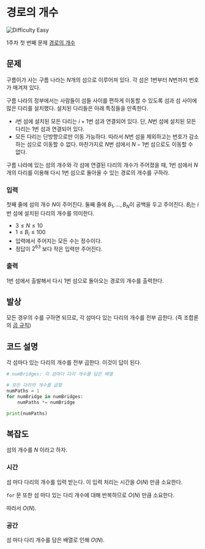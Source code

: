 # 경로의 개수

![Difficulty Easy](https://img.shields.io/badge/Difficulty-Easy-green)

1주차 첫 번째 문제 [경로의 개수][problem]

[problem]: https://edu.goorm.io/learn/lecture/33428/%EC%95%8C%EA%B3%A0%EB%A6%AC%EC%A6%98-%EB%A8%BC%EB%8D%B0%EC%9D%B4-%EC%B1%8C%EB%A6%B0%EC%A7%80-%EC%8B%9C%EC%A6%8C1/lesson/1665441/1%EC%A3%BC%EC%B0%A8-%EB%AC%B8%EC%A0%9C-1-%EA%B2%BD%EB%A1%9C%EC%9D%98-%EA%B0%9C%EC%88%98



## 문제

구름이가 사는 구름 나라는 $N$개의 섬으로 이루어져 있다.
각 섬은 $1$번부터 $N$번까지 번호가 매겨져 있다.

구름 나라의 정부에서는 사람들이 섬들 사이를 편하게 이동할 수 있도록 섬과 섬 사이에 많은 다리를 설치했다.
설치된 다리들은 아래 특징들을 만족한다.

- $i$번 섬에 설치된 모든 다리는 $i+1$번 섬과 연결되어 있다.
    단, $N$번 섬에 설치된 모든 다리는 $1$번 섬과 연결되어 있다.
- 모든 다리는 단방향으로만 이동 가능하다.
    따라서 $N$번 섬을 제외하고는 번호가 감소하는 섬으로 이동할 수 없다.
    마찬가지로 $N$번 섬에서 $N-1$번 섬으로도 이동할 수 없다.

구름 나라에 있는 섬의 개수와 각 섬에 연결된 다리의 개수가 주어졌을 때, $1$번 섬에서 $N$개의 다리를 이용해 다시 $1$번 섬으로 돌아올 수 있는 경로의 개수를 구하라.

### 입력

첫째 줄에 섬의 개수 $N$이 주어진다.
둘째 줄에 $B_1, ..., B_N$이 공백을 두고 주어진다.
$B_i$는 $i$번 섬에 설치된 다리의 개수를 의미한다.

- $3 \leq N \leq 10$
- $1 \leq B_i \leq 100$
- 입력에서 주어지는 모든 수는 정수이다.
- 정답이 $2^{63}$ 보다 작은 입력만 주어진다.


### 출력

$1$번 섬에서 출발해서 다시 $1$번 섬으로 돌아오는 경로의 개수를 출력한다.



## 발상

모든 경우의 수를 구하면 되므로, 각 섬마다 있는 다리의 개수를 전부 곱한다. (즉 조합론의 [곱 규칙][rule-of-product])

[rule-of-product]: https://en.wikipedia.org/wiki/Rule_of_product



## 코드 설명

각 섬마다 있는 다리의 개수를 전부 곱한다.
이것이 답이 된다.

```python
# numBridges: 각 섬마다 다리 개수를 담은 배열

# 모든 다리의 개수를 곱함
numPaths = 1
for numBridge in numBridges:
    numPaths *= numBridge

print(numPaths)
```



## 복잡도

섬의 개수를 $N$ 이라고 하자.



### 시간

섬 마다 다리의 개수를 입력 받는다.
이 입력 처리는 시간을 $O(N)$ 만큼 소요한다.

`for` 문 또한 섬 마다 있는 다리 개수에 대해 반복하므로 $O(N)$ 만큼 소요한다.

따라서 $O(N)$.


### 공간

섬 마다 다리 개수를 담은 배열로 인해 $O(N)$.
